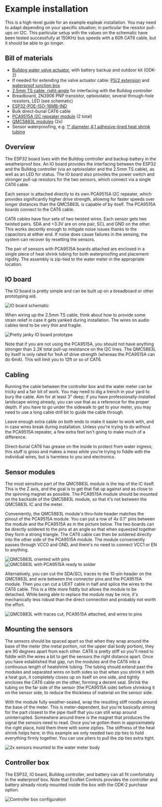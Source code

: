 # Example installation

This is a high-level guide for an example espleak installation. You may need to adapt depending on your specific
situation; in particular the resistor pull-ups on I2C. This particular setup with the values on the schematic have been
tested successfully at 150KHz bus speeds with a 60ft CAT6 cable, but it should be able to go longer.

## Bill of materials

 * [Bulldog water valve actuator](https://www.econetshop.com/bulldog.html), with battery backup and outdoor kit (ODK-2)
 * If needed for extending the valve actuator cable: [PS/2 extension](https://www.amazon.com/dp/B092S5HY19)
   and [waterproof junction box](https://www.amazon.com/dp/B07TFSLLBY)
 * [2.5mm TS cable, right-angle](https://www.amazon.com/dp/B0D4Q8QTM7) for interfacing with the Bulldog controller
 * Breadboard, 2N3906 PNP transistor, optoisolator, several through-hole resistors, LED (see schematic)
 * [ESP32-POE-ISO-16MB-IND](https://www.olimex.com/Products/IoT/ESP32/ESP32-POE-ISO/)
 * Bulk direct-burial CAT6 cable
 * [PCA9515A I2C repeater module](https://www.amazon.com/dp/B0BG2BLKVJ) (2 total)
 * [QMC5883L modules](https://www.olimex.com/Products/Modules/Sensors/MOD-HMC5883L/) (2x)
 * Sensor waterproofing, e.g. [1" diameter 4:1 adhesive-lined heat shrink tubing](https://www.amazon.com/dp/B0B616X94M)

## Overview

The ESP32 board lives with the Bulldog controller and backup battery in the weatherproof box. An IO board provides the
interfacing between the ESP32 and the Bulldog controller (via an optoisolator and the 2.5mm TS cable), as well as an LED
for status. The IO board also provides the power switch and stronger pull-up resistors for the two sensors, which
connect via a single CAT6 cable.

Each sensor is attached directly to its own PCA9515A I2C repeater, which provides significantly higher drive strength,
allowing for faster speeds over longer distances than the QMC5883L is capable of by itself. The PCA9515A boards connect
to the CAT6 cable.

CAT6 cables have four sets of two twisted wires. Each sensor gets two twisted pairs. SDA and +3.3V are on one pair, SCL
and GND on the other. This works decently enough to mitigate noise issues thanks to the capacitors at either end. If
noise does cause failures in the sensing, the system can recover by resetting the sensors.

The pair of sensors with PCA9515A boards attached are enclosed in a single piece of heat shrink tubing for both
waterproofing and placement rigidity. The assembly is zip-tied to the water meter in the appropriate location.

## IO board

The IO board is pretty simple and can be built up on a breadboard or other prototyping aid.

![IO board schematic](img/ioboard.svg)

When wiring up the 2.5mm TS cable, think about how to provide some strain relief in case it gets yanked during
installation. The wires on audio cables tend to be very thin and fragile.

![Pretty janky IO board prototype](img/io.jpg)

Note that if you are not using the PCA9515A, you should not have anything stronger than 2.2K total pull-up resistance on
the I2C lines. The QMC5883L by itself is only rated for 1mA of drive strength (whereas the PCA9515A can do 6mA). This
will limit you to 12ft or so of CAT6.

## Cabling

Running the cable between the controller box and the water meter can be tricky and a fair bit of work. You may need to
dig a trench in your yard to bury the cable. Aim for at least 3" deep; if you have professionally-installed landscape
wiring already, you can use that as a reference for the proper depth. If you have to go under the sidewalk to get to
your meter, you may need to use a long cable drill bit to guide the cable through.

Leave enough extra cable on both ends to make it easier to work with, and in case wires break during installation.
Unless you're trying to do without the PCA9515A repeater, a few extra feet isn't going to make much of a difference.

Direct-burial CAT6 has grease on the inside to protect from water ingress; this stuff is gross and makes a mess while
you're trying to fiddle with the individual wires, but is harmless to you and electronics.

## Sensor modules

The most sensitive part of the QMC5883L module is the top of the IC itself. This is the Z axis, and the goal is to get
that flat up against and as close to the spinning magnet as possible. The PCA9515A module should be mounted on the
backside of the QMC5883L module, so that it's not between the QMC5883L IC and the meter.

Conveniently, the QMC5883L module's thru-hole header matches the pinout of the PCA9515A module. You can put a row of 4x
0.1" pins between the module and the PCA9515A as in the picture below. The two boards can be directly soldered to the
pins at an angle so that when squeezed together they form a strong triangle. The CAT6 cable can then be soldered
directly into the other side of the PCA9515A module. The module conveniently passes through VCC0 and GND, and there's no
need to connect VCC1 or EN to anything.

![QMC5883L oriented with pins](img/sensor1.jpg) ![QMC5883L with PCA9515A ready to solder](img/sensor2.jpg)

Alternatively, you can cut the SDA/SCL traces to the 10-pin header on the QMC5883L and wire between the connector pins
and the PCA9515A module. Then you can cut a UEXT cable in half and splice the wires to the CAT6 cable. This is a little
more fiddly but allows the module to be detached. While being able to replace the module may be nice, it's mechanically
less robust than the direct connection and probably not worth the effort.

![QMC5883L with traces cut, PCA9515A attached, and wires to pins](img/sensor3.jpg)

## Mounting the sensors

The sensors should be spaced apart so that when they wrap around the base of the meter (the metal portion, not the upper
dial body portion), they are 90 degrees apart from each other. CAT6 is pretty stiff so you'll need to fiddle with the
wires a bit to get the sensors the right distance apart. Once you have established that gap, run the modules and the
CAT6 into a continuous length of heatshrink tubing. The tubing should extend past the modules and separated wires on
both sides so that when you shrink it with a heat gun, it completely closes up on itself on one side, and tightly
encloses the CAT6 cable on the other, forming a decent seal. Shrink the tubing on the far side of the sensor (the
PCA9515A side) before shrinking it on the sensor side, to reduce the thickness of material on the sensor side.

With the module fully weather-sealed, wrap the resulting stiff noodle around the base of the meter. This is
meter-dependent, but you're basically aiming for the part closest to the pipe itself that you can still wrap around
uninterrupted. Somewhere around there is the magnet that produces the signal the sensors need to read. Once you've
gotten them in approximately the right place, hold them there with some zipties. The stiffness of the heat shrink helps
here; in this example we only needed two zip ties to hold everything firmly together. You can use pliers to pull the zip
ties extra tight.

![2x sensors mounted to the water meter body](img/mounted.jpg)

## Controller box

The ESP32, IO board, Bulldog controller, and battery can all fit comfortably in the waterproof box. Note that EcoNet
Controls provides the controller and battery already nicely mounted inside the box with the ODK-2 purchase option.

![Controller box configuration](img/box.jpg)
